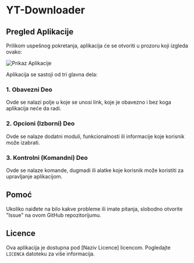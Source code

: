 # YT-Downloader

## Pregled Aplikacije

Prilikom uspešnog pokretanja, aplikacija će se otvoriti u prozoru koji izgleda ovako:

![Prikaz Aplikacije](https://github.com/SofrA11/YT-Downloader/assets/107811123/bc65bf42-bb4f-4007-be24-36195b561b88)

Aplikacija se sastoji od tri glavna dela:

### 1. Obavezni Deo

Ovde se nalazi polje u koje se unosi link, koje je obavezno i bez koga aplikacija neće da radi.

### 2. Opcioni (Izborni) Deo

Ovde se nalaze dodatni moduli, funkcionalnosti ili informacije koje korisnik može izabrati.

### 3. Kontrolni (Komandni) Deo

Ovde se nalaze komande, dugmadi ili alatke koje korisnik može koristiti za upravljanje aplikacijom.

## Pomoć

Ukoliko naiđete na bilo kakve probleme ili imate pitanja, slobodno otvorite "Issue" na ovom GitHub repozitorijumu.

## Licence

Ova aplikacija je dostupna pod [Naziv Licence] licencom. Pogledajte `LICENCA` datoteku za više informacija.
